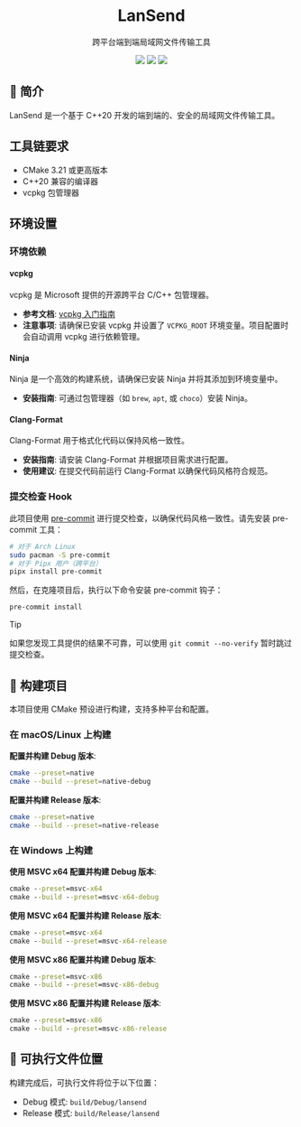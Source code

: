 <h1 align="center">
  LanSend
</h1>
<p align="center">
  跨平台端到端局域网文件传输工具
</p>

<p align="center">
  <img src="https://img.shields.io/badge/language-C%2B%2B20-yellow.svg">
  <img src="https://img.shields.io/badge/platform-Windows%20%7C%20macOS%20%7C%20Linux-lightgreen.svg">
  <img src="https://img.shields.io/badge/network-boost.asio-blue.svg">
</p>

## :pushpin: 简介

LanSend 是一个基于 C++20 开发的端到端的、安全的局域网文件传输工具。

## 工具链要求

- CMake 3.21 或更高版本
- C++20 兼容的编译器
- vcpkg 包管理器

## 环境设置

### 环境依赖

#### vcpkg

vcpkg 是 Microsoft 提供的开源跨平台 C/C++ 包管理器。

- **参考文档**: [vcpkg 入门指南](https://learn.microsoft.com/zh-cn/vcpkg/get_started/get-started?pivots=shell-powershell)
- **注意事项**: 请确保已安装 vcpkg 并设置了 `VCPKG_ROOT` 环境变量。项目配置时会自动调用 vcpkg 进行依赖管理。

#### Ninja

Ninja 是一个高效的构建系统，请确保已安装 Ninja 并将其添加到环境变量中。

- **安装指南**: 可通过包管理器（如 `brew`, `apt`, 或 `choco`）安装 Ninja。

#### Clang-Format

Clang-Format 用于格式化代码以保持风格一致性。

- **安装指南**: 请安装 Clang-Format 并根据项目需求进行配置。
- **使用建议**: 在提交代码前运行 Clang-Format 以确保代码风格符合规范。

### 提交检查 Hook

此项目使用 [pre-commit](https://pre-commit.com/) 进行提交检查，以确保代码风格一致性。请先安装 pre-commit 工具：

```bash
# 对于 Arch Linux
sudo pacman -S pre-commit
# 对于 Pipx 用户（跨平台）
pipx install pre-commit
```

然后，在克隆项目后，执行以下命令安装 pre-commit 钩子：

```bash
pre-commit install
```

> [!TIP]  
> 如果您发现工具提供的结果不可靠，可以使用 `git commit --no-verify` 暂时跳过提交检查。

## :triangular_ruler: 构建项目

本项目使用 CMake 预设进行构建，支持多种平台和配置。

### 在 macOS/Linux 上构建

**配置并构建 Debug 版本**:

```bash
cmake --preset=native
cmake --build --preset=native-debug
```

**配置并构建 Release 版本**:

```bash
cmake --preset=native
cmake --build --preset=native-release
```

### 在 Windows 上构建

**使用 MSVC x64 配置并构建 Debug 版本**:

```cmd
cmake --preset=msvc-x64
cmake --build --preset=msvc-x64-debug
```

**使用 MSVC x64 配置并构建 Release 版本**:

```cmd
cmake --preset=msvc-x64
cmake --build --preset=msvc-x64-release
```

**使用 MSVC x86 配置并构建 Debug 版本**:

```cmd
cmake --preset=msvc-x86
cmake --build --preset=msvc-x86-debug
```

**使用 MSVC x86 配置并构建 Release 版本**:

```cmd
cmake --preset=msvc-x86
cmake --build --preset=msvc-x86-release
```

## :open_file_folder: 可执行文件位置

构建完成后，可执行文件将位于以下位置：

- Debug 模式: `build/Debug/lansend`
- Release 模式: `build/Release/lansend`
